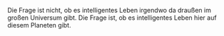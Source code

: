 ---
---

Die Frage ist nicht, ob es intelligentes Leben irgendwo da draußen im großen Universum gibt.  Die Frage ist, ob es intelligentes Leben hier auf diesem Planeten gibt.
